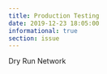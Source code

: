 ```yaml
---
title: Production Testing
date: 2019-12-23 18:05:00
informational: true
section: issue
---
```


Dry Run Network